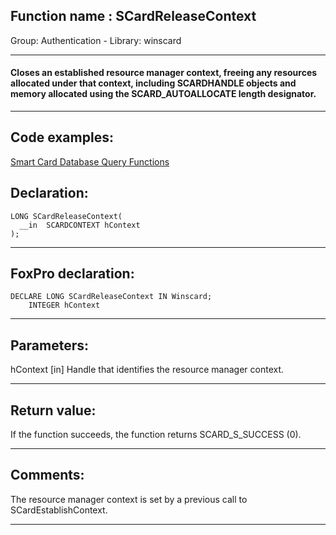 
## Function name : SCardReleaseContext
Group: Authentication - Library: winscard    
***  


#### Closes an established resource manager context, freeing any resources allocated under that context, including SCARDHANDLE objects and memory allocated using the SCARD_AUTOALLOCATE length designator.

***  


## Code examples:
[Smart Card Database Query Functions](../../samples/sample_539.md)  

## Declaration:
```foxpro  
LONG SCardReleaseContext(
  __in  SCARDCONTEXT hContext
);  
```  
***  


## FoxPro declaration:
```foxpro  
DECLARE LONG SCardReleaseContext IN Winscard;
	INTEGER hContext  
```  
***  


## Parameters:
hContext [in] 
Handle that identifies the resource manager context.
  
***  


## Return value:
If the function succeeds, the function returns SCARD_S_SUCCESS (0).  
***  


## Comments:
The resource manager context is set by a previous call to SCardEstablishContext.  
  
***  

